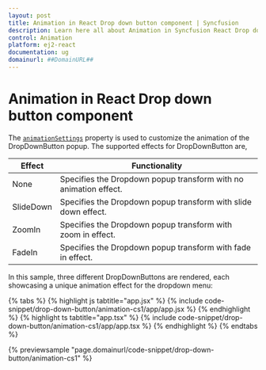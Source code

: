 ```yaml
---
layout: post
title: Animation in React Drop down button component | Syncfusion
description: Learn here all about Animation in Syncfusion React Drop down button component of Syncfusion Essential JS 2 and more.
control: Animation 
platform: ej2-react
documentation: ug
domainurl: ##DomainURL##
---
```


# Animation in React Drop down button component

The [`animationSettings`](https://ej2.syncfusion.com/react/documentation/api/drop-down-button/#animationsettings) property is used to customize the animation of the DropDownButton popup. The supported effects for DropDownButton are,

| Effect | Functionality |
| ------------ | ----------------------- |
| None | Specifies the Dropdown popup transform with no animation effect. |
| SlideDown | Specifies the Dropdown popup transform with slide down effect. |
| ZoomIn | Specifies the Dropdown popup transform with zoom in effect. |
| FadeIn | Specifies the Dropdown popup transform with fade in effect. |

In this sample, three different DropDownButtons are rendered, each showcasing a unique animation effect for the dropdown menu:

{% tabs %}
{% highlight js tabtitle="app.jsx" %}
{% include code-snippet/drop-down-button/animation-cs1/app/app.jsx %}
{% endhighlight %}
{% highlight ts tabtitle="app.tsx" %}
{% include code-snippet/drop-down-button/animation-cs1/app/app.tsx %}
{% endhighlight %}
{% endtabs %}

{% previewsample "page.domainurl/code-snippet/drop-down-button/animation-cs1" %}